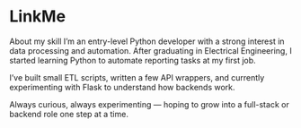 # LinkMe
About my skill
I’m an entry-level Python developer with a strong interest in data processing and automation.
After graduating in Electrical Engineering, I started learning Python to automate reporting tasks at my first job.

I’ve built small ETL scripts, written a few API wrappers, and currently experimenting with Flask to understand how backends work.

Always curious, always experimenting — hoping to grow into a full-stack or backend role one step at a time.
